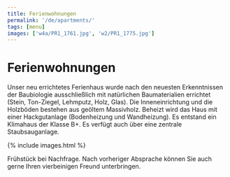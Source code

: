 ```yaml
---
title: Ferienwohnungen
permalink: '/de/apartments/'
tags: [menu]
images: ['w4a/PR1_1761.jpg', 'w2/PR1_1775.jpg']
---
```


Ferienwohnungen
===============

Unser neu errichtetes Ferienhaus wurde nach den neuesten Erkenntnissen der
Baubiologie ausschließlich mit natürlichen Baumaterialien errichtet (Stein,
Ton-Ziegel, Lehmputz, Holz, Glas). Die Inneneinrichtung und die Holzböden
bestehen aus geöltem Massivholz. Beheizt wird das Haus mit einer Hackgutanlage
(Bodenheizung und Wandheizung). Es entstand ein Klimahaus der Klasse B+.
Es verfügt auch über eine zentrale Staubsauganlage.

{% include images.html %}

Frühstück bei Nachfrage. Nach vorheriger Absprache können Sie auch gerne Ihren
vierbeinigen Freund unterbringen.
